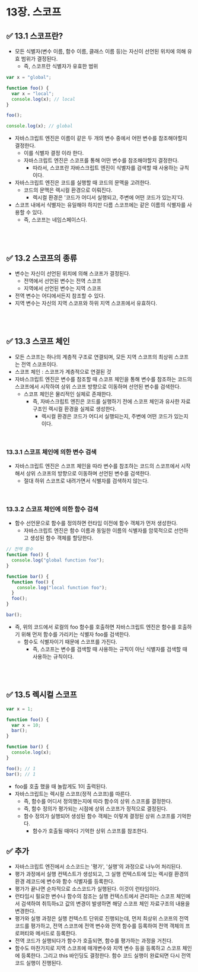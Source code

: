 # 13장. 스코프

## ✅ 13.1 스코프란?

- 모든 식별자(변수 이름, 함수 이름, 클래스 이름 등)는 자신이 선언된 위치에 의해 유효 범위가 결정된다.
  - 즉, 스코프란 식별자가 유효한 범위

```jsx
var x = "global";

function foo() {
  var x = "local";
  console.log(x); // local
}

foo();

console.log(x); // global
```

- 자바스크립트 엔진은 이름이 같은 두 개의 변수 중에서 어떤 변수를 참조해야할지 결정한다.
  - 이를 식별자 결정 이라 한다.
  - 자바스크립트 엔진은 스코프를 통해 어떤 변수를 참조해야할지 결정한다.
    - 따라서, 스코프란 자바스크립트 엔진이 식별자를 검색할 때 사용하는 규칙이다.
- 자바스크립트 엔진은 코드를 실행할 때 코드의 문맥을 고려한다.
  - 코드의 문맥은 렉시컬 환경으로 이뤄진다.
    - 렉시컬 환경은 '코드가 어디서 실행되고, 주변에 어떤 코드가 있는지'다.
- 스코프 내에서 식별자는 유일해야 하지만 다름 스코프에는 같은 이름의 식별자를 사용할 수 있다.
  - 즉, 스코프는 네임스페이스다.

<br />
<br />

## ✅ 13.2 스코프의 종류

- 변수는 자신이 선언된 위치에 의해 스코프가 결정된다.
  - 전역에서 선언된 변수는 전역 스코프
  - 지역에서 선언된 변수는 지역 스코프
- 전역 변수는 어디에서든지 참조할 수 있다.
- 지역 변수는 자신의 지역 스코프와 하위 지역 스코프에서 유효하다.

<br />
<br />

## ✅ 13.3 스코프 체인

- 모든 스코프는 하나의 계층적 구조로 연결되며, 모든 지역 스코프의 최상위 스코프는 전역 스코프이다.
- 스코프 체인 : 스코프가 계층적으로 연결된 것
- 자바스크립트 엔진은 변수를 참조할 때 스코프 체인을 통해 변수를 참조하는 코드의 스코프에서 시작하여 상위 스코프 방향으로 이동하며 선언된 변수를 검색한다.
  - 스코프 체인은 물리적인 실체로 존재한다.
    - 즉, 자바스크립트 엔진은 코드를 실행하기 전에 스코프 체인과 유사한 자료구조인 렉시컬 환경을 실제로 생성한다.
      - 렉시컬 환경은 코드가 어디서 실행되는지, 주변에 어떤 코드가 있는지이다.

<br />

### 13.3.1 스코프 체인에 의한 변수 검색

- 자바스크립트 엔진은 스코프 체인을 따라 변수를 참조하는 코드의 스코프에서 시작해서 상위 스코프의 방향으로 이동하며 선언된 변수를 검색한다.
  - 절대 하위 스코프로 내려가면서 식별자를 검색하지 않는다.

<br />

### 13.3.2 스코프 체인에 의한 함수 검색

- 함수 선언문으로 함수를 정의하면 런타임 이전에 함수 객체가 먼저 생성한다.
  - 자바스크립트 엔진은 함수 이름과 동일한 이름의 식별자를 암묵적으로 선언하고 생성된 함수 객체를 할당한다.

```jsx
// 전역 함수
function foo() {
  console.log("global function foo");
}

function bar() {
  function foo() {
    console.log("local function foo");
  }
  foo();
}

bar();
```

- 즉, 위의 코드에서 로컬의 foo 함수를 호출하면 자바스크립트 엔진은 함수를 호출하기 위해 먼저 함수를 가리키는 식별자 foo를 검색한다.
  - 함수도 식별자이기 때문에 스코프를 가진다.
    - 즉, 스코프는 변수를 검색할 때 사용하는 규칙이 아닌 식별자를 검색할 때 사용하는 규칙이다.

<br />
<br />

## ✅ 13.5 렉시컬 스코프

```jsx
var x = 1;

function foo() {
  var x = 10;
  bar();
}

function bar() {
  console.log(x);
}

foo(); // 1
bar(); // 1
```

- foo를 호출 했을 때 놀랍게도 1이 출력된다.
- 자바스크립트는 렉시컬 스코프(정적 스코프)를 따른다.
  - 즉, 함수를 어디서 정의했는지에 따라 함수의 상위 스코프를 결정한다.
  - 즉, 함수 정의가 평가되는 시점에 상위 스코프가 정적으로 결정된다.
  - 함수 정의가 실행되어 생성된 함수 객체는 이렇게 결정된 상위 스코프를 기억한다.
    - 함수가 호출될 때마다 기억한 상위 스코프를 참조한다.

## ✅ 추가

- 자바스크립트 엔진에서 소스코드는 '평가', '실행'의 과정으로 나누어 처리된다.
- 평가 과정에서 실행 컨텍스트가 생성되고, 그 실행 컨텍스트에 있는 렉시컬 환경의 환경 레코드에 변수와 함수 식별자를 등록한다.
- 평가가 끝나면 순차적으로 소스코드가 실행된다. 이것이 런타임이다.
- 런타임시 필요한 변수나 함수의 참조는 실행 컨텍스트에서 관리하는 스코프 체인에서 검색하여 취득하s고 값의 변경이 발생하면 해당 스코프 체인 자료구조의 내용을 변경한다.
- 평가와 실행 과정은 실행 컨텍스트 단위로 진행되는데, 먼저 최상위 스코프의 전역 코드를 평가하고, 전역 스코프에 전역 변수와 전역 함수를 등록하여 전역 객체의 프로퍼티와 메서드로 등록한다.
- 전역 코드가 실행되다가 함수가 호출되면, 함수를 평가하는 과정을 거친다.
- 함수도 마찬가지로 지역 스코프에 매개변수와 지역 변수 등을 등록하고 스코프 체인에 등록한다. 그리고 this 바인딩도 결정한다. 함수 코드 실행이 완료되면 다시 전역 코드 실행이 진행된다.
